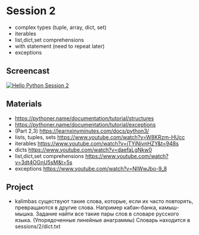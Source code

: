 # Session 2

- complex types (tuple, array, dict, set)
- iterables
- list,dict,set comprehensions
- with statement (need to repeat later)
- exceptions

## Screencast
[![Hello Python Session 2](http://img.youtube.com/vi/rDiLYYKcfYo/0.jpg)](http://www.youtube.com/watch?v=rDiLYYKcfYo "Hello Python Session 2")

## Materials
- https://pythoner.name/documentation/tutorial/structures
- https://pythoner.name/documentation/tutorial/exceptions
- (Part 2,3) https://learnxinyminutes.com/docs/python3/
- lists, tuples, sets https://www.youtube.com/watch?v=W8KRzm-HUcc
- iterables https://www.youtube.com/watch?v=jTYiNjvnHZY&t=948s
- dicts https://www.youtube.com/watch?v=daefaLgNkw0
- list,dict,set comprehensions https://www.youtube.com/watch?v=3dt4OGnU5sM&t=5s
- exceptions https://www.youtube.com/watch?v=NIWwJbo-9_8

## Project
- kalimbas
существуют такие слова, которые, если их часто повторять, превращаются в другие слова. Например кабан-банка, камыш-мышка. Задание найти все такие пары слов в словаре русского языка. (Упорядоченные линейные анаграммы)
Словарь находится в sessions/2/dict.txt


